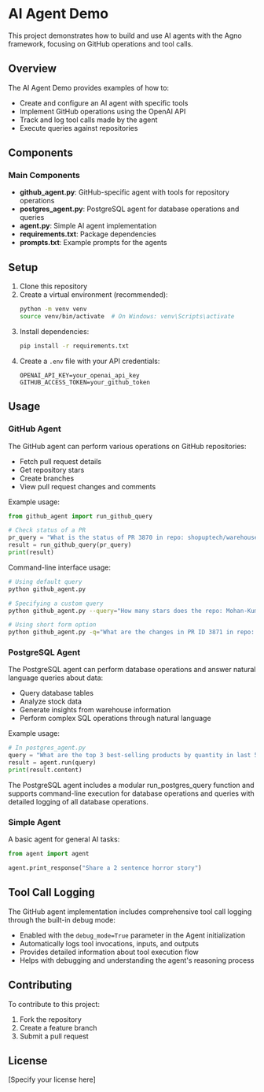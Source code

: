 # AI Agent Demo

This project demonstrates how to build and use AI agents with the Agno framework, focusing on GitHub operations and tool calls.

## Overview

The AI Agent Demo provides examples of how to:
- Create and configure an AI agent with specific tools
- Implement GitHub operations using the OpenAI API
- Track and log tool calls made by the agent
- Execute queries against repositories

## Components

### Main Components

- **github_agent.py**: GitHub-specific agent with tools for repository operations
- **postgres_agent.py**: PostgreSQL agent for database operations and queries
- **agent.py**: Simple AI agent implementation
- **requirements.txt**: Package dependencies
- **prompts.txt**: Example prompts for the agents

## Setup

1. Clone this repository
2. Create a virtual environment (recommended):
   ```bash
   python -m venv venv
   source venv/bin/activate  # On Windows: venv\Scripts\activate
   ```
3. Install dependencies:
   ```bash
   pip install -r requirements.txt
   ```
4. Create a `.env` file with your API credentials:
   ```
   OPENAI_API_KEY=your_openai_api_key
   GITHUB_ACCESS_TOKEN=your_github_token
   ```

## Usage

### GitHub Agent

The GitHub agent can perform various operations on GitHub repositories:
- Fetch pull request details
- Get repository stars
- Create branches
- View pull request changes and comments

Example usage:

```python
from github_agent import run_github_query

# Check status of a PR
pr_query = "What is the status of PR 3870 in repo: shopuptech/warehouse_mgmt_service"
result = run_github_query(pr_query)
print(result)
```

Command-line interface usage:

```bash
# Using default query
python github_agent.py

# Specifying a custom query
python github_agent.py --query="How many stars does the repo: Mohan-Kumar-0018/rag-demo have?"

# Using short form option
python github_agent.py -q="What are the changes in PR ID 3871 in repo: shopuptech/warehouse_mgmt_service?"
```

### PostgreSQL Agent

The PostgreSQL agent can perform database operations and answer natural language queries about data:
- Query database tables
- Analyze stock data
- Generate insights from warehouse information
- Perform complex SQL operations through natural language

Example usage:

```python
# In postgres_agent.py
query = "What are the top 3 best-selling products by quantity in last 5 days?"
result = agent.run(query)
print(result.content)
```

The PostgreSQL agent includes a modular run_postgres_query function and supports command-line execution for database operations and queries with detailed logging of all database operations.

### Simple Agent

A basic agent for general AI tasks:

```python
from agent import agent

agent.print_response("Share a 2 sentence horror story")
```

## Tool Call Logging

The GitHub agent implementation includes comprehensive tool call logging through the built-in debug mode:

- Enabled with the `debug_mode=True` parameter in the Agent initialization
- Automatically logs tool invocations, inputs, and outputs
- Provides detailed information about tool execution flow
- Helps with debugging and understanding the agent's reasoning process

## Contributing

To contribute to this project:
1. Fork the repository
2. Create a feature branch
3. Submit a pull request

## License

[Specify your license here]
